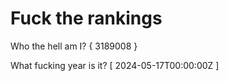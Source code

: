 # Fuck the rankings

Who the hell am I?
{ 3189008 }

What fucking year is it?
[ 2024-05-17T00:00:00Z ]

